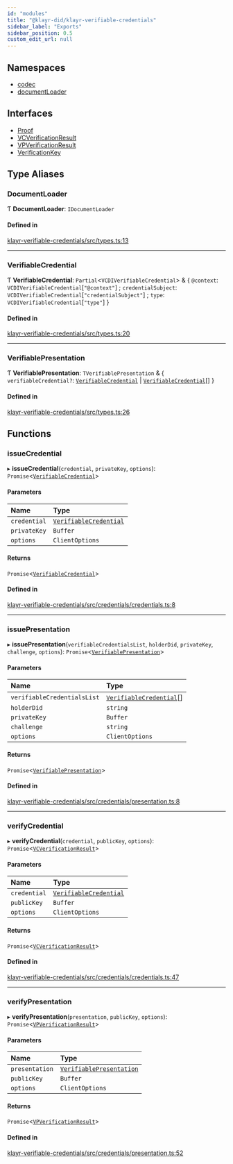 ```yaml
---
id: "modules"
title: "@klayr-did/klayr-verifiable-credentials"
sidebar_label: "Exports"
sidebar_position: 0.5
custom_edit_url: null
---
```


## Namespaces

- [codec](namespaces/codec.md)
- [documentLoader](namespaces/documentLoader.md)

## Interfaces

- [Proof](interfaces/Proof.md)
- [VCVerificationResult](interfaces/VCVerificationResult.md)
- [VPVerificationResult](interfaces/VPVerificationResult.md)
- [VerificationKey](interfaces/VerificationKey.md)

## Type Aliases

### DocumentLoader

Ƭ **DocumentLoader**: `IDocumentLoader`

#### Defined in

[klayr-verifiable-credentials/src/types.ts:13](https://github.com/aldhosutra/klayr-did/blob/4de9da3/packages/klayr-verifiable-credentials/src/types.ts#L13)

___

### VerifiableCredential

Ƭ **VerifiableCredential**: `Partial`<`VCDIVerifiableCredential`\> & { `@context`: `VCDIVerifiableCredential`[``"@context"``] ; `credentialSubject`: `VCDIVerifiableCredential`[``"credentialSubject"``] ; `type`: `VCDIVerifiableCredential`[``"type"``]  }

#### Defined in

[klayr-verifiable-credentials/src/types.ts:20](https://github.com/aldhosutra/klayr-did/blob/4de9da3/packages/klayr-verifiable-credentials/src/types.ts#L20)

___

### VerifiablePresentation

Ƭ **VerifiablePresentation**: `TVerifiablePresentation` & { `verifiableCredential?`: [`VerifiableCredential`](modules.md#verifiablecredential) \| [`VerifiableCredential`](modules.md#verifiablecredential)[]  }

#### Defined in

[klayr-verifiable-credentials/src/types.ts:26](https://github.com/aldhosutra/klayr-did/blob/4de9da3/packages/klayr-verifiable-credentials/src/types.ts#L26)

## Functions

### issueCredential

▸ **issueCredential**(`credential`, `privateKey`, `options`): `Promise`<[`VerifiableCredential`](modules.md#verifiablecredential)\>

#### Parameters

| Name | Type |
| :------ | :------ |
| `credential` | [`VerifiableCredential`](modules.md#verifiablecredential) |
| `privateKey` | `Buffer` |
| `options` | `ClientOptions` |

#### Returns

`Promise`<[`VerifiableCredential`](modules.md#verifiablecredential)\>

#### Defined in

[klayr-verifiable-credentials/src/credentials/credentials.ts:8](https://github.com/aldhosutra/klayr-did/blob/4de9da3/packages/klayr-verifiable-credentials/src/credentials/credentials.ts#L8)

___

### issuePresentation

▸ **issuePresentation**(`verifiableCredentialsList`, `holderDid`, `privateKey`, `challenge`, `options`): `Promise`<[`VerifiablePresentation`](modules.md#verifiablepresentation)\>

#### Parameters

| Name | Type |
| :------ | :------ |
| `verifiableCredentialsList` | [`VerifiableCredential`](modules.md#verifiablecredential)[] |
| `holderDid` | `string` |
| `privateKey` | `Buffer` |
| `challenge` | `string` |
| `options` | `ClientOptions` |

#### Returns

`Promise`<[`VerifiablePresentation`](modules.md#verifiablepresentation)\>

#### Defined in

[klayr-verifiable-credentials/src/credentials/presentation.ts:8](https://github.com/aldhosutra/klayr-did/blob/4de9da3/packages/klayr-verifiable-credentials/src/credentials/presentation.ts#L8)

___

### verifyCredential

▸ **verifyCredential**(`credential`, `publicKey`, `options`): `Promise`<[`VCVerificationResult`](interfaces/VCVerificationResult.md)\>

#### Parameters

| Name | Type |
| :------ | :------ |
| `credential` | [`VerifiableCredential`](modules.md#verifiablecredential) |
| `publicKey` | `Buffer` |
| `options` | `ClientOptions` |

#### Returns

`Promise`<[`VCVerificationResult`](interfaces/VCVerificationResult.md)\>

#### Defined in

[klayr-verifiable-credentials/src/credentials/credentials.ts:47](https://github.com/aldhosutra/klayr-did/blob/4de9da3/packages/klayr-verifiable-credentials/src/credentials/credentials.ts#L47)

___

### verifyPresentation

▸ **verifyPresentation**(`presentation`, `publicKey`, `options`): `Promise`<[`VPVerificationResult`](interfaces/VPVerificationResult.md)\>

#### Parameters

| Name | Type |
| :------ | :------ |
| `presentation` | [`VerifiablePresentation`](modules.md#verifiablepresentation) |
| `publicKey` | `Buffer` |
| `options` | `ClientOptions` |

#### Returns

`Promise`<[`VPVerificationResult`](interfaces/VPVerificationResult.md)\>

#### Defined in

[klayr-verifiable-credentials/src/credentials/presentation.ts:52](https://github.com/aldhosutra/klayr-did/blob/4de9da3/packages/klayr-verifiable-credentials/src/credentials/presentation.ts#L52)
